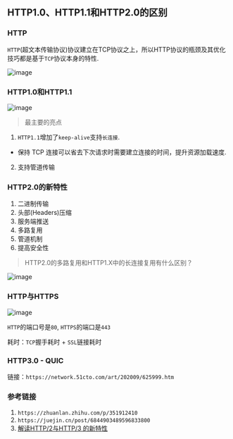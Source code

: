 ## HTTP1.0、HTTP1.1和HTTP2.0的区别

### HTTP

`HTTP`(超文本传输协议)协议建立在TCP协议之上，所以HTTP协议的瓶颈及其优化技巧都是基于`TCP`协议本身的特性.

![image](https://user-images.githubusercontent.com/25894364/123062960-91424680-d43f-11eb-9228-bbeffd102fd0.png)


### HTTP1.0和HTTP1.1

![image](https://user-images.githubusercontent.com/25894364/123065744-06168000-d442-11eb-802b-89c8f79bcf0c.png)

> 最主要的亮点

1. `HTTP1.1`增加了`keep-alive`支持`长连接`. 
  - 保持 TCP 连接可以省去下次请求时需要建立连接的时间，提升资源加载速度.
2. 支持管道传输

### HTTP2.0的新特性

1. 二进制传输
2. 头部(Headers)压缩
3. 服务端推送
4. 多路复用
5. 管道机制
6. 提高安全性

> HTTP2.0的多路复用和HTTP1.X中的长连接复用有什么区别？

![image](https://user-images.githubusercontent.com/25894364/123068158-365f1e00-d444-11eb-8004-a7b7b3ca4280.png)

### HTTP与HTTPS

![image](https://user-images.githubusercontent.com/25894364/123064567-f8acc600-d440-11eb-9c16-6220d9437962.png)

`HTTP`的端口号是`80`, `HTTPS`的端口是`443`

耗时：`TCP`握手耗时 + `SSL`链接耗时

### HTTP3.0 - QUIC

链接：`https://network.51cto.com/art/202009/625999.htm`

### 参考链接

1. `https://zhuanlan.zhihu.com/p/351912410`
2. `https://juejin.cn/post/6844903489596833800`
3. [解读HTTP/2与HTTP/3 的新特性](https://mp.weixin.qq.com/s?__biz=MzAxODE2MjM1MA==&mid=2651557245&idx=1&sn=dddebeb50ae71dcf1557ee52376e9fd9&chksm=80255abcb752d3aadc09ff2546a40400f811ff4b11810b9b73a427f6cfcb815ff16fbc60f2aa&mpshare=1&scene=23&srcid&sharer_sharetime=1571907152588&sharer_shareid=4a6e70ce6f2ac4b5c0728e662efb1a04%23rd)